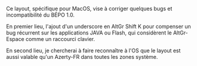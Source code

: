 Ce layout, spécifique pour MacOS, vise à corriger quelques bugs et incompatibilité du BÉPO 1.0.


En premier lieu, l'ajout d'un underscore en AltGr Shift K pour compenser un bug récurrent sur les applications JAVA ou Flash, qui considèrent le AltGr-Espace comme un raccourci clavier.

En second lieu, je chercherai à faire reconnaître à l'OS que le layout est aussi valable qu'un Azerty-FR dans toutes les zones système.
